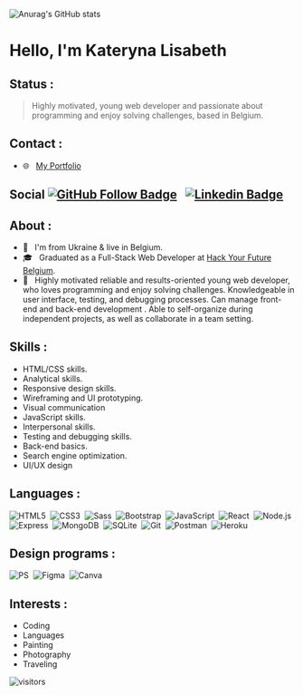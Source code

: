 ![Anurag's GitHub stats](https://github-readme-stats.vercel.app/api?username=klisabeth&show_icons=true&theme=algolia)



# Hello, I'm Kateryna Lisabeth

## Status :

 > Highly motivated, young web developer and passionate about programming and enjoy solving challenges, based in Belgium.

## Contact :
-  🌐 &nbsp; [My Portfolio](https://mijn-portfolio-website.herokuapp.com/)
## Social [![GitHub Follow Badge](https://img.shields.io/github/followers/NisanurBulut?label=follow&style=social)](https://github.com/KLisabeth)  &nbsp; [![Linkedin Badge](https://img.shields.io/badge/-Linkedin-blue?style=flat&logo=Linkedin&logoColor=white&link=https://www.linkedin.com/in/nisanur-bulut/)](https://www.linkedin.com/in/kateryna-lisabeth-48a8a093/)

##  About :

-  🏡 &nbsp; I'm from Ukraine & live in Belgium.
-  🎓 &nbsp; Graduated as a Full-Stack Web Developer at [Hack Your Future Belgium](https://github.com/HackYourFutureBelgium).  
-  💁 &nbsp; Highly motivated reliable and results-oriented young web developer, who loves programming and enjoy solving challenges. Knowledgeable in user interface, testing, and debugging processes. Can manage front-end and back-end development . Able to self-organize during independent projects, as well as collaborate in a team setting. 

## Skills :

- HTML/CSS skills.
- Analytical skills.
- Responsive design skills.
- Wireframing and UI prototyping.
- Visual communication
- JavaScript skills.
- Interpersonal skills.
- Testing and debugging skills.
- Back-end basics.
- Search engine optimization.
- UI/UX design

## Languages :

 ![HTML5](https://img.shields.io/badge/-HTML5-E34F26?style=flat&logo=HTML5&logoColor=fff)&nbsp;  ![CSS3](https://img.shields.io/badge/-CSS3-0e5cd1?style=flat&logo=CSS3&logoColor=000)&nbsp; ![Sass](https://img.shields.io/badge/-Sass-ff69b4?style=flat&logo=sass&logoColor=fff)&nbsp;  ![Bootstrap](https://img.shields.io/badge/-Bootstrap-563D7C?style=flat&logo=bootstrap&logoColor=fff)&nbsp;   ![JavaScript](https://img.shields.io/badge/-JavaScript-d8ef0b?style=flat&logo=javascript&labelColor=000)&nbsp; ![React](https://img.shields.io/badge/React-06e8f0?style=flat&logo=react&logoColor=fff)&nbsp; ![Node.js](https://img.shields.io/badge/-Node.js-099415?style=flat&logo=Node.js&logoColor=fff)&nbsp;  ![Express](https://img.shields.io/badge/-Express-fff?style=flat&logo=Express&logoColor=0e5cd1)&nbsp; ![MongoDB](https://img.shields.io/badge/-MongoDB-c4c4c4?style=flat&logo=MongoDB&logoColor=099415)&nbsp; ![SQLite](https://img.shields.io/badge/-SQLite-fff?style=flat&logo=SQLite&logoColor=0e5cd1)&nbsp;  ![Git](https://img.shields.io/badge/-Git-E34F26?style=flat&logo=Git&logoColor=fff)&nbsp; ![Postman](https://img.shields.io/badge/-Postman-E34F26?style=flat&logo=Postman&logoColor=fff)&nbsp;  ![Heroku](https://img.shields.io/badge/-Heroku-563D7C?style=flat&logo=Heroku&logoColor=fff)&nbsp; 

## Design programs : 

![PS](https://img.shields.io/badge/-PS-031a3d?style=flat&logo=Photoshop&logoColor=0e5cd1)&nbsp;   ![Figma](https://img.shields.io/badge/-Figma-000?style=flat&logo=Figma&logoColor=f715e4)&nbsp;  ![Canva](https://img.shields.io/badge/-Canva-06e8f0?style=flat&logo=Canva&logoColor=fff)&nbsp;
  
## Interests :
- Coding
- Languages
- Painting
- Photography
- Traveling

![visitors](https://visitor-badge.laobi.icu/badge?page_id=klisabeth)
